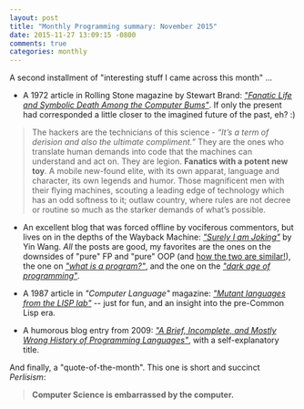 ```yaml
---
layout: post
title: "Monthly Programming summary: November 2015"
date: 2015-11-27 13:09:15 -0800
comments: true
categories: monthly
---
```


A second installment of "interesting stuff I came across this month" ...

- A 1972 article in Rolling Stone magazine by Stewart Brand: [_"Fanatic Life and Symbolic Death Among the Computer Bums"_](http://www.wheels.org/spacewar/stone/rolling_stone.html). If only the present had corresponded a little closer to the imagined future of the past, eh? :)

> The hackers are the technicians of this science - _“It’s a term of derision and also the ultimate compliment.”_ They are the ones who translate human demands into code that the machines can understand and act on. They are legion. **Fanatics with a potent new toy**. A mobile new-found elite, with its own apparat, language and character, its own legends and humor. Those magnificent men with their flying machines, scouting a leading edge of technology which has an odd softness to it; outlaw country, where rules are not decree or routine so much as the starker demands of what’s possible.

- An excellent blog that was forced offline by vociferous commentors, but lives on in the depths of the Wayback Machine: [_"Surely I am Joking"_](http://web.archive.org/web/20140107054458/http://yinwang0.wordpress.com/) by Yin Wang. _All_ the posts are good, my favorites are the ones on the downsides of "pure" FP and "pure" OOP (and [how the two are similar!](http://web.archive.org/web/20140116155929/http://yinwang0.wordpress.com/2013/11/09/oop-fp)), the one on [_"what is a program?"_](http://web.archive.org/web/20131127131340/http://yinwang0.wordpress.com/2012/09/16/what-is-a-program/), and the one on the [_"dark age of programming"_](http://web.archive.org/web/20140103011845/http://yinwang0.wordpress.com/2013/04/05/database/).

- A 1987 article in _"Computer Language"_ magazine: [_"Mutant languages from the LISP lab"_](http://bit-player.org/wp-content/extras/bph-publications/CompLang-1987-04-Hayes-mutant-lisps.pdf) -- just for fun, and an insight into the pre-Common Lisp era.

- A humorous blog entry from 2009: [_"A Brief, Incomplete, and Mostly Wrong History of Programming Languages"_](http://james-iry.blogspot.com/2009/05/brief-incomplete-and-mostly-wrong.html), with a self-explanatory title.

And finally, a "quote-of-the-month". This one is short and succinct _Perlisism_:

> **Computer Science is embarrassed by the computer.**




